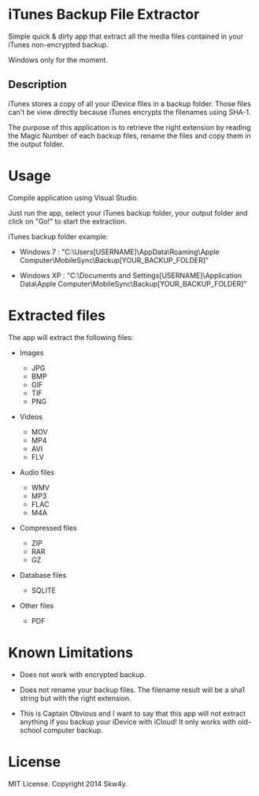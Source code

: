 iTunes Backup File Extractor
===========
Simple quick & dirty app that extract all the media files contained in your iTunes non-encrypted backup.

Windows only for the moment.

Description
---- 
iTunes stores a copy of all your iDevice files in a backup folder.
Those files can't be view directly because iTunes encrypts the filenames
using SHA-1.

The purpose of this application is to retrieve the right extension by reading
the Magic Number of each backup files, rename the files and copy them in 
the output folder.


Usage
=====
Compile application using Visual Studio.

Just run the app, select your iTunes backup folder, your output folder and 
click on "Go!" to start the extraction.

iTunes backup folder example: 

  * Windows 7 : "C:\Users\[USERNAME]\AppData\Roaming\Apple Computer\MobileSync\Backup\[YOUR_BACKUP_FOLDER\]"
  
  * Windows XP : "C:\Documents and Settings\[USERNAME]\Application Data\Apple Computer\MobileSync\Backup\[YOUR_BACKUP_FOLDER\]"

  
Extracted files 
=====
The app will extract the following files:

  * Images
	* JPG
	* BMP
	* GIF
	* TIF
	* PNG
	
  * Videos
  	* MOV
	* MP4
	* AVI
	* FLV
	
  * Audio files
  	* WMV
	* MP3
	* FLAC
	* M4A
	
  * Compressed files
  	* ZIP
	* RAR
	* GZ
	
  * Database files
  	* SQLITE
	
  * Other files
  	* PDF
	
  
Known Limitations
=================
  * Does not work with encrypted backup.
  
  * Does not rename your backup files. The filename result will be a sha1 string but with the right extension.
	
  * This is Captain Obvious and I want to say that this app will not extract anything
	 if you backup your iDevice with iCloud! It only works with old-school computer
	 backup.

	 
License
=======
MIT License.  Copyright 2014 Skw4y.
